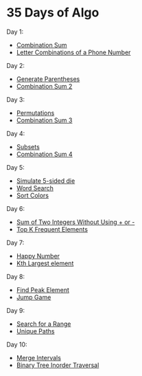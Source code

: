 # 35 Days of Algo

Day 1:
- [Combination Sum](https://github.com/jeknov/35days_of_algo/blob/master/problems/day1_01_combination_sum.ipynb)
- [Letter Combinations of a Phone Number](https://github.com/jeknov/35days_of_algo/blob/master/problems/day1_02_letter_combination.ipynb)

Day 2:
- [Generate Parentheses](https://github.com/jeknov/35days_of_algo/blob/master/problems/day2_01_generate_parentheses.ipynb)
- [Combination Sum 2](https://github.com/jeknov/35days_of_algo/blob/master/problems/day2_02_combination_sum2.ipynb)

Day 3:
- [Permutations](https://github.com/jeknov/35days_of_algo/blob/master/problems/day03_01_permutations.ipynb)
- [Combination Sum 3](https://github.com/jeknov/35days_of_algo/blob/master/problems/day03_02_combination_sum3.ipynb)

Day 4:
- [Subsets](https://github.com/jeknov/35days_of_algo/blob/master/problems/day04_01_subsets.ipynb)
- [Combination Sum 4](https://github.com/jeknov/35days_of_algo/blob/master/problems/day04_02_combination_sum4.ipynb)

Day 5:
- [Simulate 5-sided die](https://github.com/jeknov/35days_of_algo/blob/master/problems/day_05_01_rand5_from_rand7.ipynb)
- [Word Search](https://github.com/jeknov/35days_of_algo/blob/master/problems/day05_02_word_search.ipynb)
- [Sort Colors](https://github.com/jeknov/35days_of_algo/blob/master/problems/day05_03_sort_color.ipynb)

Day 6:
- [Sum of Two Integers Without Using + or -](https://github.com/jeknov/35days_of_algo/blob/master/problems/day06_01_sum_two_integers.ipynb)
- [Top K Frequent Elements](https://github.com/jeknov/35days_of_algo/blob/master/problems/day06_02_top_k_freq_elements.ipynb)

Day 7:
- [Happy Number](https://github.com/jeknov/35days_of_algo/blob/master/problems/day7_01_happy_number.ipynb)
- [Kth Largest element](https://github.com/jeknov/35days_of_algo/blob/master/problems/day07_02_kth_largest_element.ipynb)

Day 8:
- [Find Peak Element](https://github.com/jeknov/35days_of_algo/blob/master/problems/day08_01_find_peak_element.ipynb)
- [Jump Game](https://github.com/jeknov/35days_of_algo/blob/master/problems/day08_02_jump_game.ipynb)

Day 9:
- [Search for a Range](https://github.com/jeknov/35days_of_algo/blob/master/problems/day09_01_search_for_range.ipynb)
- [Unique Paths](https://github.com/jeknov/35days_of_algo/blob/master/problems/day09_02_unique_paths.ipynb)

Day 10:
- [Merge Intervals](https://github.com/jeknov/35days_of_algo/blob/master/problems/day10_01_merge_intervals.ipynb)
- [Binary Tree Inorder Traversal](https://github.com/jeknov/35days_of_algo/blob/master/problems/day10_02_binary_tree_inorder_traversal.ipynb)
